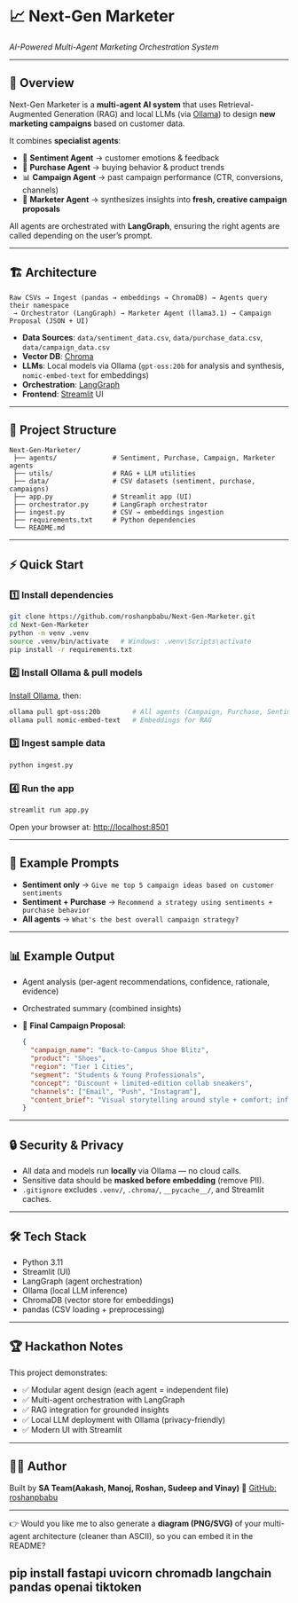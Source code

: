 
# 📈 Next-Gen Marketer

*AI-Powered Multi-Agent Marketing Orchestration System*

---

## 🚀 Overview

Next-Gen Marketer is a **multi-agent AI system** that uses Retrieval-Augmented Generation (RAG) and local LLMs (via [Ollama](https://ollama.com)) to design **new marketing campaigns** based on customer data.

It combines **specialist agents**:

* 💬 **Sentiment Agent** → customer emotions & feedback
* 🛒 **Purchase Agent** → buying behavior & product trends
* 📊 **Campaign Agent** → past campaign performance (CTR, conversions, channels)
* 🎨 **Marketer Agent** → synthesizes insights into **fresh, creative campaign proposals**

All agents are orchestrated with **LangGraph**, ensuring the right agents are called depending on the user’s prompt.

---

## 🏗️ Architecture

```
Raw CSVs → Ingest (pandas → embeddings → ChromaDB) → Agents query their namespace
 → Orchestrator (LangGraph) → Marketer Agent (llama3.1) → Campaign Proposal (JSON + UI)
```

* **Data Sources**: `data/sentiment_data.csv`, `data/purchase_data.csv`, `data/campaign_data.csv`
* **Vector DB**: [Chroma](https://www.trychroma.com/)
* **LLMs**: Local models via Ollama (`gpt-oss:20b` for analysis and synthesis, `nomic-embed-text` for embeddings)
* **Orchestration**: [LangGraph](https://www.langchain.com/langgraph)
* **Frontend**: [Streamlit](https://streamlit.io/) UI

---

## 📂 Project Structure

```
Next-Gen-Marketer/
 ├── agents/              # Sentiment, Purchase, Campaign, Marketer agents
 ├── utils/               # RAG + LLM utilities
 ├── data/                # CSV datasets (sentiment, purchase, campaigns)
 ├── app.py               # Streamlit app (UI)
 ├── orchestrator.py      # LangGraph orchestrator
 ├── ingest.py            # CSV → embeddings ingestion
 ├── requirements.txt     # Python dependencies
 └── README.md
```

---

## ⚡ Quick Start

### 1️⃣ Install dependencies

```bash
git clone https://github.com/roshanpbabu/Next-Gen-Marketer.git
cd Next-Gen-Marketer
python -m venv .venv
source .venv/bin/activate   # Windows: .venv\Scripts\activate
pip install -r requirements.txt
```

### 2️⃣ Install Ollama & pull models

[Install Ollama](https://ollama.com/download), then:

```bash
ollama pull gpt-oss:20b        # All agents (Campaign, Purchase, Sentiment, Marketer)
ollama pull nomic-embed-text   # Embeddings for RAG
```

### 3️⃣ Ingest sample data

```bash
python ingest.py
```

### 4️⃣ Run the app

```bash
streamlit run app.py
```

Open your browser at: [http://localhost:8501](http://localhost:8501)

---

## 🎯 Example Prompts

* **Sentiment only** → `Give me top 5 campaign ideas based on customer sentiments`
* **Sentiment + Purchase** → `Recommend a strategy using sentiments + purchase behavior`
* **All agents** → `What's the best overall campaign strategy?`

---

## 📊 Example Output

* Agent analysis (per-agent recommendations, confidence, rationale, evidence)
* Orchestrated summary (combined insights)
* 🎨 **Final Campaign Proposal**:

  ```json
  {
    "campaign_name": "Back-to-Campus Shoe Blitz",
    "product": "Shoes",
    "region": "Tier 1 Cities",
    "segment": "Students & Young Professionals",
    "concept": "Discount + limited-edition collab sneakers",
    "channels": ["Email", "Push", "Instagram"],
    "content_brief": "Visual storytelling around style + comfort; influencer seeding."
  }
  ```

---

## 🔒 Security & Privacy

* All data and models run **locally** via Ollama — no cloud calls.
* Sensitive data should be **masked before embedding** (remove PII).
* `.gitignore` excludes `.venv/`, `.chroma/`, `__pycache__/`, and Streamlit caches.

---

## 🛠️ Tech Stack

* Python 3.11
* Streamlit (UI)
* LangGraph (agent orchestration)
* Ollama (local LLM inference)
* ChromaDB (vector store for embeddings)
* pandas (CSV loading + preprocessing)

---

## 🏆 Hackathon Notes

This project demonstrates:

* ✅ Modular agent design (each agent = independent file)
* ✅ Multi-agent orchestration with LangGraph
* ✅ RAG integration for grounded insights
* ✅ Local LLM deployment with Ollama (privacy-friendly)
* ✅ Modern UI with Streamlit

---

## 👨‍💻 Author

Built by **SA Team(Aakash, Manoj, Roshan, Sudeep and Vinay)**
🔗 [GitHub: roshanpbabu](https://github.com/roshanpbabu)

---

👉 Would you like me to also generate a **diagram (PNG/SVG)** of your multi-agent architecture (cleaner than ASCII), so you can embed it in the README?


## pip install fastapi uvicorn chromadb langchain pandas openai tiktoken